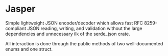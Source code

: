 # Jasper

Simple lightweight JSON encoder/decoder which allows fast RFC 8259-compliant JSON reading, writing, and validation without the large dependencies and unnecessary ilk of the serde_json crate.

All interaction is done through the public methods of two well-documented enums and one struct.
